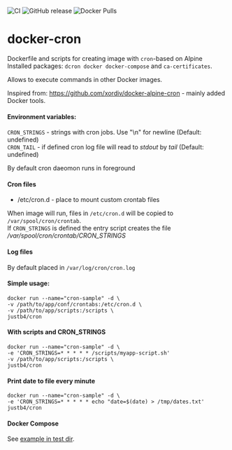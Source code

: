 ![CI](https://github.com/justb4/docker-cron/workflows/CI/badge.svg)
![GitHub release](https://img.shields.io/github/release/justb4/docker-cron.svg)
![Docker Pulls](https://img.shields.io/docker/pulls/justb4/cron.svg)

# docker-cron

Dockerfile and scripts for creating image with `cron`-based on Alpine  
Installed packages: `dcron docker docker-compose` and `ca-certificates`.

Allows to execute commands in other Docker images. 

Inspired from: https://github.com/xordiv/docker-alpine-cron - mainly added Docker tools.

#### Environment variables:

`CRON_STRINGS` - strings with cron jobs. Use "\n" for newline (Default: undefined)   
`CRON_TAIL` - if defined cron log file will read to *stdout* by *tail* (Default: undefined) 
  
By default cron daeomon runs in foreground  

#### Cron files

- /etc/cron.d - place to mount custom crontab files  

When image will run, files in `/etc/cron.d` will be copied to `/var/spool/cron/crontab`.   
If `CRON_STRINGS` is defined the entry script creates the file */var/spool/cron/crontab/CRON_STRINGS*  

#### Log files

By default placed in `/var/log/cron/cron.log` 

#### Simple usage:

```
docker run --name="cron-sample" -d \
-v /path/to/app/conf/crontabs:/etc/cron.d \       
-v /path/to/app/scripts:/scripts \
justb4/cron
```

#### With scripts and CRON_STRINGS
```
docker run --name="cron-sample" -d \
-e 'CRON_STRINGS=* * * * * /scripts/myapp-script.sh'
-v /path/to/app/scripts:/scripts \
justb4/cron
```

#### Print date to file every minute
```
docker run --name="cron-sample" -d \
-e 'CRON_STRINGS=* * * * * echo "date=$(date) > /tmp/dates.txt'
justb4/cron
```

#### Docker Compose
See [example in test dir](test/docker-compose.yml).
